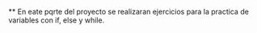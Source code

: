 ** En eate pqrte del proyecto
se realizaran ejercicios para la
practica de variables con if, else
y while.

